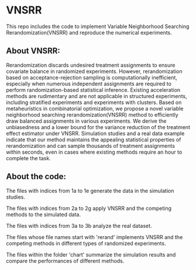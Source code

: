 # VNSRR
This repo includes the code to implement Variable Neighborhood Searching Rerandomization(VNSRR) and reproduce the numerical experiments.

## About VNSRR: 
Rerandomization discards undesired treatment assignments to ensure covariate balance in randomized experiments. However, rerandomization based on acceptance-rejection sampling is computationally inefficient, especially when numerous independent assignments are required to perform randomization-based statistical inference. Existing acceleration methods are rudimentary and are not applicable in structured experiments, including stratified experiments and experiments with clusters. Based on metaheuristics in combinatorial optimization, we propose a novel variable neighborhood searching rerandomization(VNSRR) method to efficiently draw balanced assignments in various experiments. We derive the unbiasedness and a lower bound for the variance reduction of the treatment effect estimator under VNSRR. Simulation studies and a real data example indicate that our method maintains the appealing statistical properties of rerandomization and can sample thousands of treatment assignments within seconds, even in cases where existing methods require an hour to complete the task.

## About the code:
The files with indices from 1a to 1e generate the data in the simulation studies.

The files with indices from 2a to 2g apply VNSRR and the competing methods to the simulated data.

The files with indices from 3a to 3b analyze the real dataset.

The files whose file names start with 'rerand' implements VNSRR and the competing methods in different types of randomized experiments.

The files within the folder 'chart' summarize the simulation results and compare the performances of different methods.
